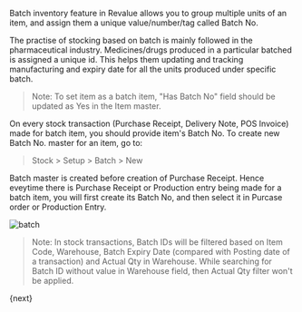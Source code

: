 Batch inventory feature in Revalue allows you to group multiple units of an item, 
and assign them a unique value/number/tag called Batch No.

The practise of stocking based on batch is mainly followed in the pharmaceutical industry. 
Medicines/drugs produced in a particular batched is assigned a unique id. 
This helps them updating and tracking manufacturing and expiry date for all the units produced under specific batch.

> Note: To set item as a batch item, "Has Batch No" field should be updated as Yes in the Item master.

On every stock transaction (Purchase Receipt, Delivery Note, POS Invoice) made for batch item, 
you should provide item's Batch No. To create new Batch No. master for an item, go to:

> Stock > Setup > Batch > New

Batch master is created before creation of Purchase Receipt. 
Hence eveytime there is Purchase Receipt or Production entry being made for a batch item, 
you will first create its Batch No, and then select it in Purcase order or Production Entry.

<img class="screenshot" alt="batch" src="{{docs_base_url}}/assets/img/stock/batch.png">

> Note: In stock transactions, Batch IDs will be filtered based on Item Code, Warehouse, 
Batch Expiry Date (compared with Posting date of a transaction) and Actual Qty in Warehouse. 
While searching for Batch ID  without value in Warehouse field, then Actual Qty filter won't be applied.

{next}
